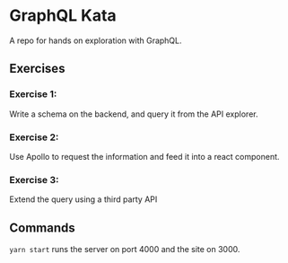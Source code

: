 # GraphQL Kata

A repo for hands on exploration with GraphQL.

## Exercises

### Exercise 1:

Write a schema on the backend, and query it from the API explorer.

### Exercise 2:

Use Apollo to request the information and feed it into a react component.

### Exercise 3:

Extend the query using a third party API

## Commands

`yarn start` runs the server on port 4000 and the site on 3000.
